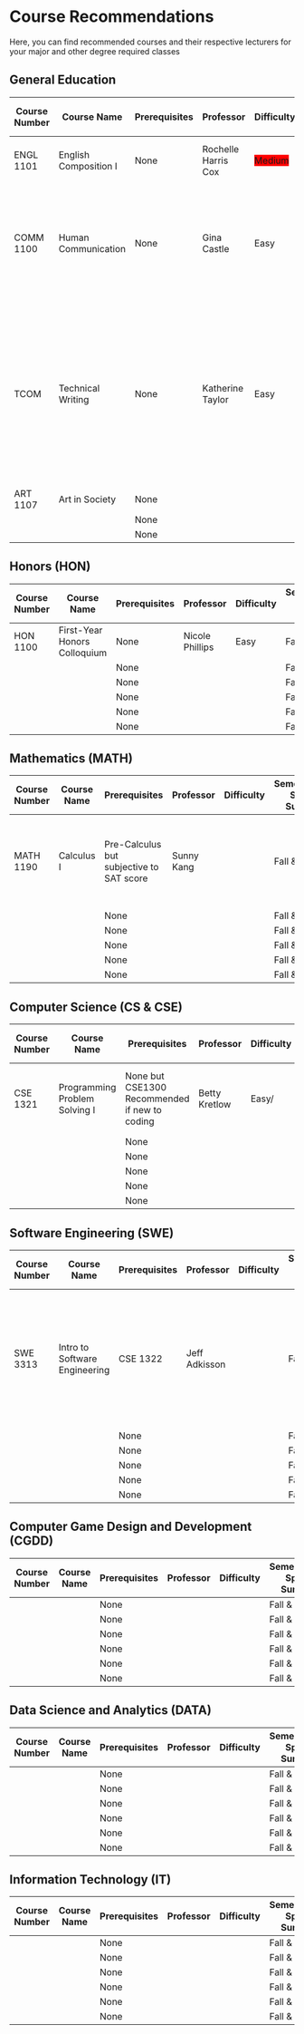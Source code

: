 # Course Recommendations 

Here, you can find recommended courses and their respective lecturers for your major and other degree required classes

## General Education
| Course Number  | Course Name      | Prerequisites     | Professor      | Difficulty   | Semester(Fall, Spring, Summer) | Description     |
|-----------------------------|------------------|---------------|-----------------|---------|------------------------|-----------------|
|  ENGL 1101   |  English Composition I  | None |  Rochelle Harris Cox   |   <span style="background-color: red;"> Medium</span>  | Fall & Spring       |  Great Teacher for Honors Class |
| COMM 1100      | Human Communication   | None | Gina Castle  | Easy     | Fall & Spring       | You can pass this class with your eyes closed. Final Exam is multiple choice and you get 2 tries  |
| TCOM      | Technical Writing   | None | Katherine Taylor   | Easy     | Fall & Spring       | Great Teacher and very nice. Explains concepts very well and is patient. Lenient grader and she is always ready to help you succeed  |
|   ART 1107    |  Art in Society  | None |     |     | Fall & Spring       |   |
|       |   | None |     |     | Fall & Spring       |   |
|       |   | None |     |     | Fall & Spring       |   |



## Honors (HON)
| Course Number  | Course Name      | Prerequisites     | Professor      | Difficulty   | Semester(Fall, Spring, Summer) | Description     |
|-----------------------------|------------------|---------------|-----------------|---------|------------------------|-----------------|
| HON 1100      | First-Year Honors Colloquium   | None | Nicole Phillips    | Easy     | Fall & Spring       |   |
|       |   | None |     |     | Fall & Spring       |   |
|       |   | None |     |     | Fall & Spring       |   |
|       |   | None |     |     | Fall & Spring       |   |
|       |   | None |     |     | Fall & Spring       |   |
|       |   | None |     |     | Fall & Spring       |   |

## Mathematics (MATH)
| Course Number  | Course Name      | Prerequisites     | Professor      | Difficulty   | Semester(Fall, Spring, Summer) | Description     |
|-----------------------------|------------------|---------------|-----------------|---------|------------------------|-----------------|
| MATH 1190      | Calculus I   | Pre-Calculus but subjective to SAT score | Sunny Kang    |     | Fall & Spring       | Great Teacher for Calc 1. Homeworks are due at the end of the semester.  |
|       |   | None |     |     | Fall & Spring       |   |
|       |   | None |     |     | Fall & Spring       |   |
|       |   | None |     |     | Fall & Spring       |   |
|       |   | None |     |     | Fall & Spring       |   |
|       |   | None |     |     | Fall & Spring       |   |

## Computer Science (CS & CSE)
| Course Number  | Course Name      | Prerequisites     | Professor      | Difficulty   | Semester(Fall, Spring, Summer) | Description     |
|-----------------------------|------------------|---------------|-----------------|---------|------------------------|-----------------|
| CSE 1321      | Programming Problem Solving I   | None but CSE1300 Recommended if new to coding | Betty Kretlow    | Easy/    | Fall & Spring       | Classes are open lecture. Very interesting teacher |
|       |   | None |     |     | Fall & Spring       |   |
|       |   | None |     |     | Fall & Spring       |   |
|       |   | None |     |     | Fall & Spring       |   |
|       |   | None |     |     | Fall & Spring       |   |
|       |   | None |     |     | Fall & Spring       |   |

## Software Engineering (SWE)
| Course Number  | Course Name      | Prerequisites     | Professor      | Difficulty   | Semester(Fall, Spring, Summer) | Description     |
|-----------------------------|------------------|---------------|-----------------|---------|------------------------|-----------------|
| SWE 3313      | Intro to Software Engineering  | CSE 1322 | Jeff Adkisson    |     | Fall & Spring       | Great Teacher for this class. Gives relevant information and very funny man. Project during the second half of the class  |
|       |   | None |     |     | Fall & Spring       |   |
|       |   | None |     |     | Fall & Spring       |   |
|       |   | None |     |     | Fall & Spring       |   |
|       |   | None |     |     | Fall & Spring       |   |
|       |   | None |     |     | Fall & Spring       |   |

## Computer Game Design and Development (CGDD)
| Course Number  | Course Name      | Prerequisites     | Professor      | Difficulty   | Semester(Fall, Spring, Summer) | Description     |
|-----------------------------|------------------|---------------|-----------------|---------|------------------------|-----------------|
|       |   | None |     |     | Fall & Spring       |   |
|       |   | None |     |     | Fall & Spring       |   |
|       |   | None |     |     | Fall & Spring       |   |
|       |   | None |     |     | Fall & Spring       |   |
|       |   | None |     |     | Fall & Spring       |   |
|       |   | None |     |     | Fall & Spring       |   |

## Data Science and Analytics (DATA)
| Course Number  | Course Name      | Prerequisites     | Professor      | Difficulty   | Semester(Fall, Spring, Summer) | Description     |
|-----------------------------|------------------|---------------|-----------------|---------|------------------------|-----------------|
|       |   | None |     |     | Fall & Spring       |   |
|       |   | None |     |     | Fall & Spring       |   |
|       |   | None |     |     | Fall & Spring       |   |
|       |   | None |     |     | Fall & Spring       |   |
|       |   | None |     |     | Fall & Spring       |   |
|       |   | None |     |     | Fall & Spring       |   |

## Information Technology (IT)
| Course Number  | Course Name      | Prerequisites     | Professor      | Difficulty   | Semester(Fall, Spring, Summer) | Description     |
|-----------------------------|------------------|---------------|-----------------|---------|------------------------|-----------------|
|       |   | None |     |     | Fall & Spring       |   |
|       |   | None |     |     | Fall & Spring       |   |
|       |   | None |     |     | Fall & Spring       |   |
|       |   | None |     |     | Fall & Spring       |   |
|       |   | None |     |     | Fall & Spring       |   |
|       |   | None |     |     | Fall & Spring       |   |



